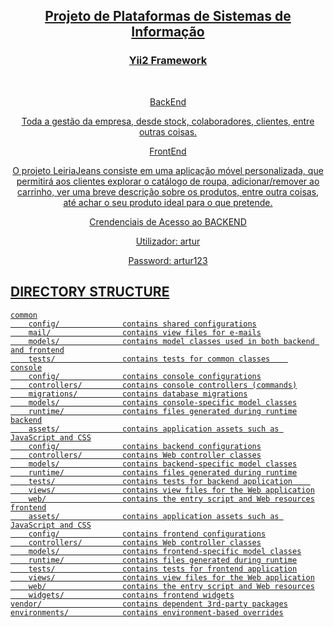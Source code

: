 <p align="center">
    <a href="https://github.com/ArturJesus22/leiriajeans-plataformas" target="_blank">        
</p>

<h2 align="center">Projeto de Plataformas de Sistemas de Informação</h2>
    <h3 align="center">Yii2 Framework</h3>
    <br>
    
<p align="center">BackEnd</p>
<p align="center"> Toda a gestão da empresa, desde stock, colaboradores, clientes, entre outras coisas. </p>

<p align="center">FrontEnd</p>
<p align="center">O projeto LeiriaJeans consiste em uma aplicação móvel personalizada, que permitirá aos clientes explorar o catálogo de roupa, 
adicionar/remover ao carrinho, ver uma breve descrição sobre os produtos, entre outra coisas, até achar o seu produto ideal para o que pretende. 
</p>

<p align="center">Crendenciais de Acesso ao BACKEND</p>
<p align="center">Utilizador: artur</p>
<p align="center">Password: artur123</p>



DIRECTORY STRUCTURE
-------------------

```
common
    config/              contains shared configurations
    mail/                contains view files for e-mails
    models/              contains model classes used in both backend and frontend
    tests/               contains tests for common classes    
console
    config/              contains console configurations
    controllers/         contains console controllers (commands)
    migrations/          contains database migrations
    models/              contains console-specific model classes
    runtime/             contains files generated during runtime
backend
    assets/              contains application assets such as JavaScript and CSS
    config/              contains backend configurations
    controllers/         contains Web controller classes
    models/              contains backend-specific model classes
    runtime/             contains files generated during runtime
    tests/               contains tests for backend application    
    views/               contains view files for the Web application
    web/                 contains the entry script and Web resources
frontend
    assets/              contains application assets such as JavaScript and CSS
    config/              contains frontend configurations
    controllers/         contains Web controller classes
    models/              contains frontend-specific model classes
    runtime/             contains files generated during runtime
    tests/               contains tests for frontend application
    views/               contains view files for the Web application
    web/                 contains the entry script and Web resources
    widgets/             contains frontend widgets
vendor/                  contains dependent 3rd-party packages
environments/            contains environment-based overrides
```
